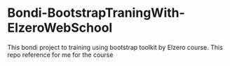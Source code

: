 # Bondi-BootstrapTraningWith-ElzeroWebSchool
This bondi project to training using bootstrap toolkit by Elzero course. This repo reference for me for the course
